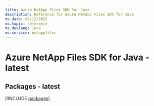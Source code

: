 ```yaml
---
title: Azure NetApp Files SDK for Java
description: Reference for Azure NetApp Files SDK for Java
ms.date: 06/12/2025
ms.topic: reference
ms.devlang: java
ms.service: netappfiles
---
```

# Azure NetApp Files SDK for Java - latest
## Packages - latest
[!INCLUDE [packages](netapp-files-index.md)]